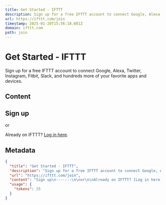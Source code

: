 ```yaml
---
title: Get Started - IFTTT
description: Sign up for a free IFTTT account to connect Google, Alexa, Twitter, Instagram, Fitbit, Slack, and hundreds more of your favorite apps and devices.
url: https://ifttt.com/join
timestamp: 2025-01-20T15:56:18.601Z
domain: ifttt.com
path: join
---
```


# Get Started - IFTTT


Sign up for a free IFTTT account to connect Google, Alexa, Twitter, Instagram, Fitbit, Slack, and hundreds more of your favorite apps and devices.


## Content

Sign up
-------

or

Already on IFTTT? [Log in here](https://ifttt.com/session/new).

## Metadata

```json
{
  "title": "Get Started - IFTTT",
  "description": "Sign up for a free IFTTT account to connect Google, Alexa, Twitter, Instagram, Fitbit, Slack, and hundreds more of your favorite apps and devices.",
  "url": "https://ifttt.com/join",
  "content": "Sign up\n-------\n\nor\n\nAlready on IFTTT? [Log in here](https://ifttt.com/session/new).",
  "usage": {
    "tokens": 25
  }
}
```
